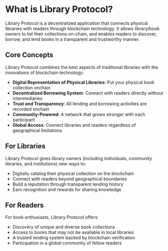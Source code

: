 # What is Library Protocol?

Library Protocol is a decentralized application that connects physical libraries with readers through blockchain technology. It allows library/book owners to list their collections on-chain, and enables readers to discover, borrow, and lend books in a transparent and trustworthy manner. 

## Core Concepts

Library Protocol combines the best aspects of traditional libraries with the innovations of blockchain technology:

- **Digital Representation of Physical Libraries**: Put your physical book collection onchain
- **Decentralized Borrowing System**: Connect with readers directly without intermediaries
- **Trust and Transparency**: All lending and borrowing activities are recorded onchain
- **Community-Powered**: A network that grows stronger with each participant
- **Global Access**: Connect libraries and readers regardless of geographical limitations

## For Libraries

Library Protocol gives library owners (including individuals, community libraries, and institutions) new ways to:

- Digitally catalog their physical collection on the blockchain
- Connect with readers beyond geographical boundaries
- Build a reputation through transparent lending history
- Earn recognition and rewards for sharing knowledge

## For Readers

For book enthusiasts, Library Protocol offers:

- Discovery of unique and diverse book collections
- Access to books that may not be available in local libraries
- A trusted lending system backed by blockchain verification
- Participation in a global community of fellow readers
